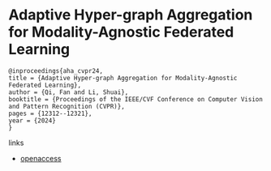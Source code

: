 # Adaptive Hyper-graph Aggregation for Modality-Agnostic Federated Learning

```
@inproceedings{aha_cvpr24,
title = {Adaptive Hyper-graph Aggregation for Modality-Agnostic Federated Learning},
author = {Qi, Fan and Li, Shuai},
booktitle = {Proceedings of the IEEE/CVF Conference on Computer Vision and Pattern Recognition (CVPR)},
pages = {12312--12321},
year = {2024}
}
```

links
- [openaccess](https://openaccess.thecvf.com//content/CVPR2024/html/Qi_Adaptive_Hyper-graph_Aggregation_for_Modality-Agnostic_Federated_Learning_CVPR_2024_paper.html)
